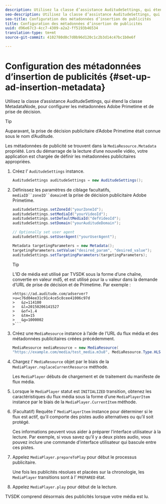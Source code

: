 ```yaml
---
description: Utilisez la classe d’assistance AuditudeSettings, qui étend la classe MetadataNode, pour configurer les métadonnées Adobe Primetime et de prise de décision.
seo-description: Utilisez la classe d’assistance AuditudeSettings, qui étend la classe MetadataNode, pour configurer les métadonnées Adobe Primetime et de prise de décision.
seo-title: Configuration des métadonnées d’insertion de publicités
title: Configuration des métadonnées d’insertion de publicités
uuid: d96e67c3-4cc7-4309-a2a2-ff5193b46534
translation-type: tm+mt
source-git-commit: 4102780d0c7d0b96d120c1c2b3d14c47bc1b0e6f

---
```



# Configuration des métadonnées d’insertion de publicités {#set-up-ad-insertion-metadata}

Utilisez la classe d’assistance AuditudeSettings, qui étend la classe MetadataNode, pour configurer les métadonnées Adobe Primetime et de prise de décision.

>[!TIP]
>
>Auparavant, la prise de décision publicitaire d’Adobe Primetime était connue sous le nom d’Auditude.

Les métadonnées de publicité se trouvent dans la `MediaResource.Metadata` propriété. Lors du démarrage de la lecture d’une nouvelle vidéo, votre application est chargée de définir les métadonnées publicitaires appropriées.

1. Créez l’ `AuditudeSettings` instance.

   ```java
   AuditudeSettings auditudeSettings = new AuditudeSettings();
   ```

1. Définissez les paramètres de ciblage facultatifs, `mediaID``zoneID``domain`et la prise de décision publicitaire Adobe Primetime.

   ```java
   auditudeSettings.setZoneId("yourZoneId"); 
   auditudeSettings.setMediaId("yourVideoId"); 
   auditudeSettings.setDefaultMediaId("defVideoId"); 
   auditudeSettings.setDomain("yourAuditudeDomain"); 
   
   // Optionally set user agent  
   auditudeSettings.setUserAgent("yourUserAgent"); 
   
   Metadata targetingParameters = new Metadata(); 
   targetingParameters.setValue("desired_param", "desired_value"); 
   auditudeSettings.setTargetingParameters(targetingParameters);
   ```

   >[!TIP]
   >
   >L’ID de média est utilisé par TVSDK sous la forme d’une chaîne, convertie en valeur md5, et est utilisé pour la `u` valeur dans la demande d’URL de prise de décision et de Primetime. Par exemple :
   >
   >
   ```
   >https://ad.auditude.com/adserver?
   >u=c76d04ee31c91c4ce5c8cee41006c97d
   >   &z=114100 
   >   &l=20150206141527 
   >   &of=1.4 
   >   &tm=15 
   >   &g=1000002
   >```

1. Créez une `MediaResource` instance à l’aide de l’URL du flux média et des métadonnées publicitaires créées précédemment.

   ```java
   MediaResource mediaResource = new MediaResource( 
   "https://example.com/media/test_media.m3u8", MediaResource.Type.HLS, Metadata);
   ```

1. Chargez l’ `MediaResource` objet par le biais de la `MediaPlayer.replaceCurrentResource` méthode.

   Les `MediaPlayer` débuts de chargement et de traitement du manifeste de flux média.

1. Lorsque le `MediaPlayer` statut est `INITIALIZED` transition, obtenez les caractéristiques du flux média sous la forme d’une `MediaPlayerItem` instance par le biais de la `MediaPlayer.CurrentItem` méthode.
1. (Facultatif) Requête l’ `MediaPlayerItem` instance pour déterminer si le flux est actif, qu’il comporte des pistes audio alternatives ou qu’il soit protégé.

   Ces informations peuvent vous aider à préparer l’interface utilisateur à la lecture. Par exemple, si vous savez qu&#39;il y a deux pistes audio, vous pouvez inclure une commande d&#39;interface utilisateur qui bascule entre ces pistes.

1. Appelez `MediaPlayer.prepareToPlay` pour début le processus publicitaire.

   Une fois les publicités résolues et placées sur la chronologie, les `MediaPlayer` transitions sont à l’ `PREPARED` état.
1. Appelez `MediaPlayer.play` pour début de la lecture.

TVSDK comprend désormais des publicités lorsque votre média est lu.
